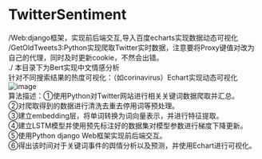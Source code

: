 # TwitterSentiment  
/Web:django框架，实现前后端交互,导入百度echarts实现数据动态可视化  
/GetOldTweets3:Python实现爬取Twitter实时数据，注意要将Proxy键值对改为自己的代理，同时及时更新cookie，不然会出错。  
./ 本目录下为Bert实现中文情感分析  
针对不同搜索结果的热度可视化：（如corinavirus）Echart实现动态可视化     
![image](https://user-images.githubusercontent.com/78432083/109454728-d2c57500-7a8f-11eb-83a0-6bb552d70567.png)  
    算法描述：①使用Python对Twitter网站进行相关关键词数据爬取并汇总。  
           ②对爬取得到的数据进行清洗去重去停用词等预处理。  
                                 ③建立embedding层，将单词转换为词向量表示，并进行特征提取。  
                                 ④建立LSTM模型并使用预先标注好的数据集对模型参数进行梯度下降更新。  
                                 ⑤使用Python django Web框架实现前后端交互。  
                                 ⑥得出该时间对于关键词事件的舆情分析以及预测，并使用Echart进行可视化。  
